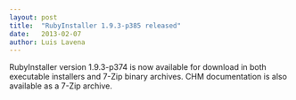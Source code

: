 ```yaml
---
layout: post
title:  "RubyInstaller 1.9.3-p385 released"
date:   2013-02-07
author: Luis Lavena
---
```

RubyInstaller version 1.9.3-p374 is now available for download in both executable installers and 7-Zip binary archives. CHM documentation is also available as a 7-Zip archive.
